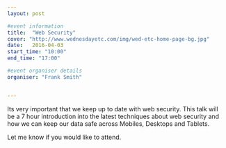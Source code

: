 ```yaml
---
layout: post

#event information
title:  "Web Security"
cover: "http://www.wednesdayetc.com/img/wed-etc-home-page-bg.jpg"
date:   2016-04-03
start_time: "10:00"
end_time: "17:00"

#event organiser details
organiser: "Frank Smith"


---
```


Its very important that we keep up to date with web security. This talk will be a 7 hour introduction into the latest techniques about web security
and how we can keep our data safe across Mobiles, Desktops and Tablets.

Let me know if you would like to attend.
